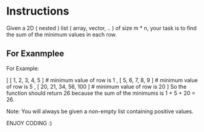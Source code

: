 # Instructions
Given a 2D ( nested ) list ( array, vector, .. ) of size m * n, your task is to find the sum of the minimum values in each row.

## For Exanmplee 
For Example:

[ [ 1, 2, 3, 4, 5 ]        #  minimum value of row is 1
, [ 5, 6, 7, 8, 9 ]        #  minimum value of row is 5
, [ 20, 21, 34, 56, 100 ]  #  minimum value of row is 20
]
So the function should return 26 because the sum of the minimums is 1 + 5 + 20 = 26.

Note: You will always be given a non-empty list containing positive values.

ENJOY CODING :)
